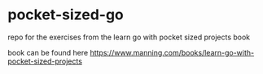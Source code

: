 # pocket-sized-go
repo for the exercises from the  learn go with pocket sized projects book

book can be found here https://www.manning.com/books/learn-go-with-pocket-sized-projects
